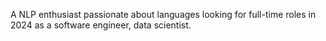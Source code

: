A NLP enthusiast passionate about languages looking for full-time roles in 2024 as a software engineer, data scientist. 